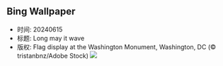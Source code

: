 ## Bing Wallpaper
- 时间: 20240615
- 标题: Long may it wave
- 版权: Flag display at the Washington Monument, Washington, DC  (© tristanbnz/Adobe Stock)
![](https://cn.bing.com/th?id=OHR.FlagsDC_EN-US9363778856_UHD.jpg&rf=LaDigue_UHD.jpg&pid=hp&w=3840&h=2160&rs=1&c=4)
